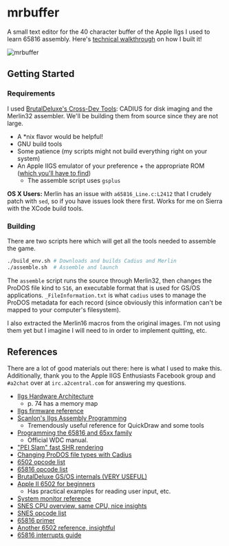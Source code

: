 # mrbuffer
A small text editor for the 40 character buffer of the Apple IIgs I used to learn 65816 assembly. Here's [technical walkthrough](https://hackernoon.com/building-mrbuffer-a-text-editor-for-a-31-year-old-computer-59d5ea450507) on how I built it!

![mrbuffer](https://i.imgur.com/82d4caa.gif)

## Getting Started

### Requirements

I used [BrutalDeluxe's Cross-Dev Tools](http://brutaldeluxe.fr/products/crossdevtools/index.html): CADIUS for disk imaging and the Merlin32 assembler. We'll be building them from source since they are not large. 

- A *nix flavor would be helpful!
- GNU build tools
- Some patience (my scripts might not build everything right on your system)
- An Apple IIGS emulator of your preference + the appropriate ROM ([which you'll have to find](https://www.google.com/search?q=apple+iigs+rom+download))
  - The assemble script uses `gsplus`

**OS X Users:** Merlin has an issue with `a65816_Line.c:L2412` that I crudely patch with `sed`, so if you have issues look there first. Works for me on Sierra with the XCode build tools.

### Building

There are two scripts here which will get all the tools needed to assemble the game. 

```bash
./build_env.sh # Downloads and builds Cadius and Merlin
./assemble.sh  # Assemble and launch
```

The `assemble` script runs the source through Merlin32, then changes the ProDOS file kind to `S16`, an executable format that is used for GS/OS applications. `_FileInformation.txt` is what `cadius` uses to manage the ProDOS metadata for each record (since obviously this information can't be mapped to your computer's filesystem).

I also extracted the Merlin16 macros from the original images. I'm not using them yet but I imagine I will need to in order to implement quitting, etc. 

## References

There are a lot of good materials out there: here is what I used to make this. Additionally, thank you to the Apple IIGS Enthusiasts Facebook group and `#a2chat` over at `irc.a2central.com` for answering my questions.

- [IIgs Hardware Architecture](http://www.goldstarsoftware.com/applesite/Documentation/AppleIIgsHardwareReferenceManual.PDF)
  - p. 74 has a memory map
- [IIgs firmware reference](http://www.applelogic.org/files/GSFIRMWAREREF1.pdf)
- [Scanlon's IIgs Assembly Programming](ftp://ftp.apple.asimov.net/pub/apple_II/documentation/programming/65816_gs/Apple%20IIGS%20Assembly%20Language%20Programming.pdf)
  - Tremendously useful reference for QuickDraw and some tools
- [Programming the 65816 and 65xx family](https://apple2.gs/downloads/Programmanual.pdf)
  - Official WDC manual.
- ["PEI Slam" fast SHR rendering](https://retrocomputing.stackexchange.com/questions/52/how-do-i-use-shadowed-memory-to-render-super-hi-res-quickly)
- [Changing ProDOS file types with Cadius](https://groups.google.com/forum/#!topic/comp.sys.apple2/dqcTdS9epdQ)
- [6502 opcode list](http://www.defence-force.org/computing/oric/coding/annexe_2/)
- [65816 opcode list](http://www.intel-assembler.it/portale/5/65816_guide/opcode_reference.asp)
- [BrutalDeluxe GS/OS internals (VERY USEFUL)](http://brutaldeluxe.fr/documentation/gsos/Apple_IIgs_GSOS_internals_v1.pdf)
- [Apple II 6502 for beginners](http://www.appleoldies.ca/anix/Using-6502-Assembly-Language-by-Randy-Hyde.pdf)
  - Has practical examples for reading user input, etc.
- [System monitor reference](http://apple2.info/wiki/index.php?title=System_Monitor)
- [SNES CPU overview, same CPU, nice insights](https://github.com/michielvoo/SNES/wiki/CPU)
- [SNES opcode list](http://wiki.metroidconstruction.com/doku.php?id=super:technical_information:asm_mnemonics)
- [65816 primer](http://softpixel.com/~cwright/sianse/docs/65816NFO.HTM)
- [Another 6502 reference, insightful](https://github.com/wiz-lang/wiz/wiki/Registers-and-Memory-(6502))
- [65816 interrupts guide](http://6502.org/tutorials/65c816interrupts.html)
